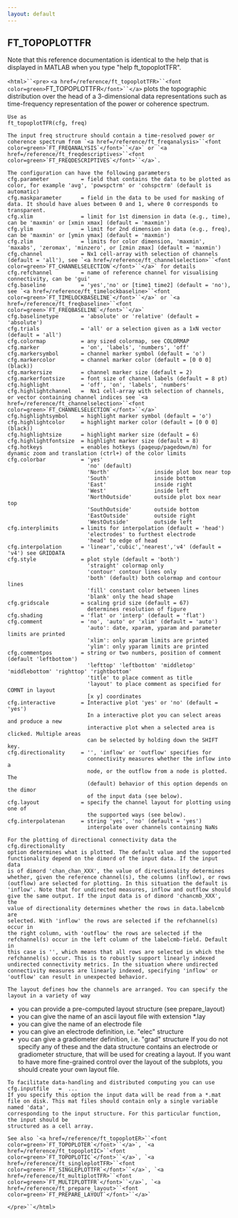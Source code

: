 ```yaml
---
layout: default
---
```


##  FT_TOPOPLOTTFR

Note that this reference documentation is identical to the help that is displayed in MATLAB when you type "help ft_topoplotTFR".

`<html>``<pre>`
    `<a href=/reference/ft_topoplotTFR>``<font color=green>`FT_TOPOPLOTTFR`</font>``</a>` plots the topographic distribution over the head
    of a 3-dimensional data representations such as time-frequency
    representation of the power or coherence spectrum.
 
    Use as
    ft_topoplotTFR(cfg, freq)
 
    The input freq structrure should contain a time-resolved power or
    coherence spectrum from `<a href=/reference/ft_freqanalysis>``<font color=green>`FT_FREQANALYSIS`</font>``</a>` or `<a href=/reference/ft_freqdescriptives>``<font color=green>`FT_FREQDESCRIPTIVES`</font>``</a>`.
 
    The configuration can have the following parameters
    cfg.parameter          = field that contains the data to be plotted as color, for example 'avg', 'powspctrm' or 'cohspctrm' (default is automatic)
    cfg.maskparameter      = field in the data to be used for masking of data. It should have alues between 0 and 1, where 0 corresponds to transparent.
    cfg.xlim               = limit for 1st dimension in data (e.g., time), can be 'maxmin' or [xmin xmax] (default = 'maxmin')
    cfg.ylim               = limit for 2nd dimension in data (e.g., freq), can be 'maxmin' or [ymin ymax] (default = 'maxmin')
    cfg.zlim               = limits for color dimension, 'maxmin', 'maxabs', 'zeromax', 'minzero', or [zmin zmax] (default = 'maxmin')
    cfg.channel            = Nx1 cell-array with selection of channels (default = 'all'), see `<a href=/reference/ft_channelselection>``<font color=green>`FT_CHANNELSELECTION`</font>``</a>` for details
    cfg.refchannel         = name of reference channel for visualising connectivity, can be 'gui'
    cfg.baseline           = 'yes','no' or [time1 time2] (default = 'no'), see `<a href=/reference/ft_timelockbaseline>``<font color=green>`FT_TIMELOCKBASELINE`</font>``</a>` or `<a href=/reference/ft_freqbaseline>``<font color=green>`FT_FREQBASELINE`</font>``</a>`
    cfg.baselinetype       = 'absolute' or 'relative' (default = 'absolute')
    cfg.trials             = 'all' or a selection given as a 1xN vector (default = 'all')
    cfg.colormap           = any sized colormap, see COLORMAP
    cfg.marker             = 'on', 'labels', 'numbers', 'off'
    cfg.markersymbol       = channel marker symbol (default = 'o')
    cfg.markercolor        = channel marker color (default = [0 0 0] (black))
    cfg.markersize         = channel marker size (default = 2)
    cfg.markerfontsize     = font size of channel labels (default = 8 pt)
    cfg.highlight          = 'off', 'on', 'labels', 'numbers'
    cfg.highlightchannel   =  Nx1 cell-array with selection of channels, or vector containing channel indices see `<a href=/reference/ft_channelselection>``<font color=green>`FT_CHANNELSELECTION`</font>``</a>`
    cfg.highlightsymbol    = highlight marker symbol (default = 'o')
    cfg.highlightcolor     = highlight marker color (default = [0 0 0] (black))
    cfg.highlightsize      = highlight marker size (default = 6)
    cfg.highlightfontsize  = highlight marker size (default = 8)
    cfg.hotkeys            = enables hotkeys (pageup/pagedown/m) for dynamic zoom and translation (ctrl+) of the color limits
    cfg.colorbar           = 'yes'
                             'no' (default)
                             'North'              inside plot box near top
                             'South'              inside bottom
                             'East'               inside right
                             'West'               inside left
                             'NorthOutside'       outside plot box near top
                             'SouthOutside'       outside bottom
                             'EastOutside'        outside right
                             'WestOutside'        outside left
    cfg.interplimits       = limits for interpolation (default = 'head')
                             'electrodes' to furthest electrode
                             'head' to edge of head
    cfg.interpolation      = 'linear','cubic','nearest','v4' (default = 'v4') see GRIDDATA
    cfg.style              = plot style (default = 'both')
                             'straight' colormap only
                             'contour' contour lines only
                             'both' (default) both colormap and contour lines
                             'fill' constant color between lines
                             'blank' only the head shape
    cfg.gridscale          = scaling grid size (default = 67)
                             determines resolution of figure
    cfg.shading            = 'flat' or 'interp' (default = 'flat')
    cfg.comment            = 'no', 'auto' or 'xlim' (default = 'auto')
                             'auto': date, xparam, yparam and parameter limits are printed
                             'xlim': only xparam limits are printed
                             'ylim': only yparam limits are printed
    cfg.commentpos         = string or two numbers, position of comment (default 'leftbottom')
                             'lefttop' 'leftbottom' 'middletop' 'middlebottom' 'righttop' 'rightbottom'
                             'title' to place comment as title
                             'layout' to place comment as specified for COMNT in layout
                             [x y] coordinates
    cfg.interactive        = Interactive plot 'yes' or 'no' (default = 'yes')
                             In a interactive plot you can select areas and produce a new
                             interactive plot when a selected area is clicked. Multiple areas
                             can be selected by holding down the SHIFT key.
    cfg.directionality     = '', 'inflow' or 'outflow' specifies for
                             connectivity measures whether the inflow into a
                             node, or the outflow from a node is plotted. The
                             (default) behavior of this option depends on the dimor
                             of the input data (see below).
    cfg.layout             = specify the channel layout for plotting using one of
                             the supported ways (see below).
    cfg.interpolatenan     = string 'yes', 'no' (default = 'yes')
                             interpolate over channels containing NaNs
 
    For the plotting of directional connectivity data the cfg.directionality
    option determines what is plotted. The default value and the supported
    functionality depend on the dimord of the input data. If the input data
    is of dimord 'chan_chan_XXX', the value of directionality determines
    whether, given the reference channel(s), the columns (inflow), or rows
    (outflow) are selected for plotting. In this situation the default is
    'inflow'. Note that for undirected measures, inflow and outflow should
    give the same output. If the input data is of dimord 'chancmb_XXX', the
    value of directionality determines whether the rows in data.labelcmb are
    selected. With 'inflow' the rows are selected if the refchannel(s) occur in
    the right column, with 'outflow' the rows are selected if the
    refchannel(s) occur in the left column of the labelcmb-field. Default in
    this case is '', which means that all rows are selected in which the
    refchannel(s) occur. This is to robustly support linearly indexed
    undirected connectivity metrics. In the situation where undirected
    connectivity measures are linearly indexed, specifying 'inflow' or
    'outflow' can result in unexpected behavior.
 
    The layout defines how the channels are arranged. You can specify the
    layout in a variety of way
   - you can provide a pre-computed layout structure (see prepare_layout)
   - you can give the name of an ascii layout file with extension *.lay
   - you can give the name of an electrode file
   - you can give an electrode definition, i.e. "elec" structure
   - you can give a gradiometer definition, i.e. "grad" structure
    If you do not specify any of these and the data structure contains an
    electrode or gradiometer structure, that will be used for creating a
    layout. If you want to have more fine-grained control over the layout
    of the subplots, you should create your own layout file.
 
    To facilitate data-handling and distributed computing you can use
    cfg.inputfile   =  ...
    If you specify this option the input data will be read from a *.mat
    file on disk. This mat files should contain only a single variable named 'data',
    corresponding to the input structure. For this particular function, the input should be
    structured as a cell array.
 
    See also `<a href=/reference/ft_topoplotER>``<font color=green>`FT_TOPOPLOTER`</font>``</a>`, `<a href=/reference/ft_topoplotIC>``<font color=green>`FT_TOPOPLOTIC`</font>``</a>`, `<a href=/reference/ft_singleplotTFR>``<font color=green>`FT_SINGLEPLOTTFR`</font>``</a>`, `<a href=/reference/ft_multiplotTFR>``<font color=green>`FT_MULTIPLOTTFR`</font>``</a>`, `<a href=/reference/ft_prepare_layout>``<font color=green>`FT_PREPARE_LAYOUT`</font>``</a>`
`</pre>``</html>`

